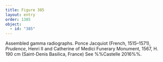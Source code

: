 ```yaml
---
title: Figure 385
layout: entry
order: 1385
object:
  - id: "385"
---
```


Assembled gamma radiographs. Ponce Jacquiot (French, 1515–1571), *Prudence*, Henri II and Catherine of Medici Funerary Monument, 1567, H. 190 cm (Saint-Denis Basilica, France) See %%Castelle 2016%%.
